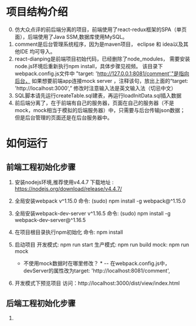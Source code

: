 ﻿# 项目结构介绍
0. 仿大众点评的前后端分离的项目，前端使用了react-redux框架的SPA（单页面），后端使用了Java SSM,数据库使用MySQL。
1. comment是后台管理系统程序，因为是maven项目，
	eclipse 和 idea以及其他IDE 均可导入。
2. react-dianping是前端项目初始代码，已经删除了node_modules，
	需要安装node.js环境后重新执行npm install，具体步骤见视频。
	该目录下webpack.config.js文件中 "target: 'http://127.0.0.1:8081/comment',"是指向后台，
	如果想要前端app连接mock server ，注释该句，放出上面的“target: 'http://localhost:3000',”
	修改时注意输入法是英文输入法（切忌中文）
3. SQL脚本请先运行createTable.sql建表，再运行loadInitData.sql插入数据
4. 前后端分离了，在于前端有自己的服务器，页面在自己的服务器（不是mock，mock相当于模拟的后端服务器）中，只需要与后台传输json数据；
但是后台管理的页面还是在后台服务器中。

# 如何运行
## 前端工程初始化步骤
1. 安装nodejs环境,推荐使用v4.4.7
    下载地址 : https://nodejs.org/download/release/v4.4.7/

2. 全局安装webpack v^1.15.0
    命令: (sudo) npm install -g webpack@^1.15.0

3. 全局安装webpack-dev-server v^1.16.5
    命令: (sudo) npm install -g webpack-dev-server@^1.16.5


4. 在项目根目录执行npm初始化
    命令: npm install

5. 启动项目
    开发模式: npm run start
    生产模式: npm run build
    mock: npm run mock
    * 不使用mock数据时在哪里修改？ * 
    -- 在webpack.config.js中，devServer的属性改为target: 'http://localhost:8081/comment',

6. 开发模式下预览项目
    访问：http://localhost:3000/dist/view/index.html

## 后端工程初始化步骤
1. 